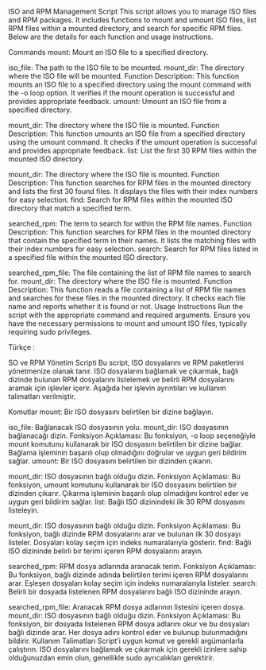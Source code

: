 ISO and RPM Management Script
This script allows you to manage ISO files and RPM packages. It includes functions to mount and umount ISO files, list RPM files within a mounted directory, and search for specific RPM files. Below are the details for each function and usage instructions.

Commands
mount: Mount an ISO file to a specified directory.

iso_file: The path to the ISO file to be mounted.
mount_dir: The directory where the ISO file will be mounted.
Function Description: This function mounts an ISO file to a specified directory using the mount command with the -o loop option. It verifies if the mount operation is successful and provides appropriate feedback.
umount: Umount an ISO file from a specified directory.

mount_dir: The directory where the ISO file is mounted.
Function Description: This function umounts an ISO file from a specified directory using the umount command. It checks if the umount operation is successful and provides appropriate feedback.
list: List the first 30 RPM files within the mounted ISO directory.

mount_dir: The directory where the ISO file is mounted.
Function Description: This function searches for RPM files in the mounted directory and lists the first 30 found files. It displays the files with their index numbers for easy selection.
find: Search for RPM files within the mounted ISO directory that match a specified term.

searched_rpm: The term to search for within the RPM file names.
Function Description: This function searches for RPM files in the mounted directory that contain the specified term in their names. It lists the matching files with their index numbers for easy selection.
search: Search for RPM files listed in a specified file within the mounted ISO directory.

searched_rpm_file: The file containing the list of RPM file names to search for.
mount_dir: The directory where the ISO file is mounted.
Function Description: This function reads a file containing a list of RPM file names and searches for these files in the mounted directory. It checks each file name and reports whether it is found or not.
Usage Instructions
Run the script with the appropriate command and required arguments. Ensure you have the necessary permissions to mount and umount ISO files, typically requiring sudo privileges.

Türkçe :

SO ve RPM Yönetim Scripti
Bu script, ISO dosyalarını ve RPM paketlerini yönetmenize olanak tanır. ISO dosyalarını bağlamak ve çıkarmak, bağlı dizinde bulunan RPM dosyalarını listelemek ve belirli RPM dosyalarını aramak için işlevler içerir. Aşağıda her işlevin ayrıntıları ve kullanım talimatları verilmiştir.

Komutlar
mount: Bir ISO dosyasını belirtilen bir dizine bağlayın.

iso_file: Bağlanacak ISO dosyasının yolu.
mount_dir: ISO dosyasının bağlanacağı dizin.
Fonksiyon Açıklaması: Bu fonksiyon, -o loop seçeneğiyle mount komutunu kullanarak bir ISO dosyasını belirtilen bir dizine bağlar. Bağlama işleminin başarılı olup olmadığını doğrular ve uygun geri bildirim sağlar.
umount: Bir ISO dosyasını belirtilen bir dizinden çıkarın.

mount_dir: ISO dosyasının bağlı olduğu dizin.
Fonksiyon Açıklaması: Bu fonksiyon, umount komutunu kullanarak bir ISO dosyasını belirtilen bir dizinden çıkarır. Çıkarma işleminin başarılı olup olmadığını kontrol eder ve uygun geri bildirim sağlar.
list: Bağlı ISO dizinindeki ilk 30 RPM dosyasını listeleyin.

mount_dir: ISO dosyasının bağlı olduğu dizin.
Fonksiyon Açıklaması: Bu fonksiyon, bağlı dizinde RPM dosyalarını arar ve bulunan ilk 30 dosyayı listeler. Dosyaları kolay seçim için indeks numaralarıyla gösterir.
find: Bağlı ISO dizininde belirli bir terimi içeren RPM dosyalarını arayın.

searched_rpm: RPM dosya adlarında aranacak terim.
Fonksiyon Açıklaması: Bu fonksiyon, bağlı dizinde adında belirtilen terimi içeren RPM dosyalarını arar. Eşleşen dosyaları kolay seçim için indeks numaralarıyla listeler.
search: Belirli bir dosyada listelenen RPM dosyalarını bağlı ISO dizininde arayın.

searched_rpm_file: Aranacak RPM dosya adlarının listesini içeren dosya.
mount_dir: ISO dosyasının bağlı olduğu dizin.
Fonksiyon Açıklaması: Bu fonksiyon, bir dosyada listelenen RPM dosya adlarını okur ve bu dosyaları bağlı dizinde arar. Her dosya adını kontrol eder ve bulunup bulunmadığını bildirir.
Kullanım Talimatları
Script'i uygun komut ve gerekli argümanlarla çalıştırın. ISO dosyalarını bağlamak ve çıkarmak için gerekli izinlere sahip olduğunuzdan emin olun, genellikle sudo ayrıcalıkları gerektirir.
